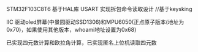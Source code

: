 STM32F103C8T6
基于HAL库
USART 实现拆包命令读取设计 //基于keysking

IIC 驱动oled屏幕(中景园驱动SSD1306)和MPU6050(正点原子版本(地址为0x70)，如果使用其他版本，whoami地址设置为0x68)

已实现四元数计算和欧拉角计算，已实现匿名上位机读取四元数